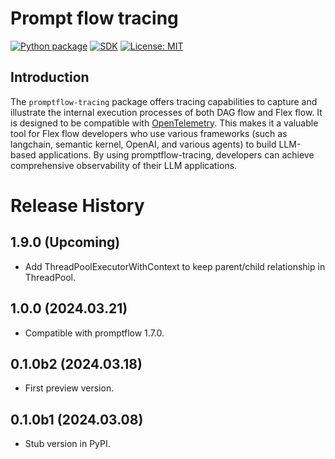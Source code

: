 # Prompt flow tracing

[![Python package](https://img.shields.io/pypi/v/promptflow-tracing)](https://pypi.org/project/promptflow-tracing/)
[![SDK](https://img.shields.io/badge/SDK-reference-blue)](https://microsoft.github.io/promptflow/reference/python-library-reference/promptflow-tracing/promptflow.tracing.html)
[![License: MIT](https://img.shields.io/github/license/microsoft/promptflow)](https://github.com/microsoft/promptflow/blob/main/LICENSE)

## Introduction

The `promptflow-tracing` package offers tracing capabilities to capture and illustrate the internal execution processes of both DAG flow and Flex flow. It is designed to be compatible with [OpenTelemetry](https://opentelemetry.io/). This makes it a valuable tool for Flex flow developers who use various frameworks (such as langchain, semantic kernel, OpenAI, and various agents) to build LLM-based applications. By using promptflow-tracing, developers can achieve comprehensive observability of their LLM applications.

# Release History

## 1.9.0 (Upcoming)

-  Add ThreadPoolExecutorWithContext to keep parent/child relationship in ThreadPool.

## 1.0.0 (2024.03.21)

- Compatible with promptflow 1.7.0.

## 0.1.0b2 (2024.03.18)

- First preview version.

## 0.1.0b1 (2024.03.08)

- Stub version in PyPI.
